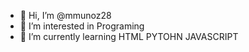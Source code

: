 - 👋 Hi, I’m @mmunoz28
- 👀 I’m interested in Programing
- 🌱 I’m currently learning HTML PYTOHN JAVASCRIPT
